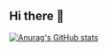 ## Hi there 👋

[![Anurag's GitHub stats](https://github-readme-stats-felipes-projects-e1811e04.vercel.app/api?username=Flackiusv2)](https://github.com/anuraghazra/github-readme-stats)

